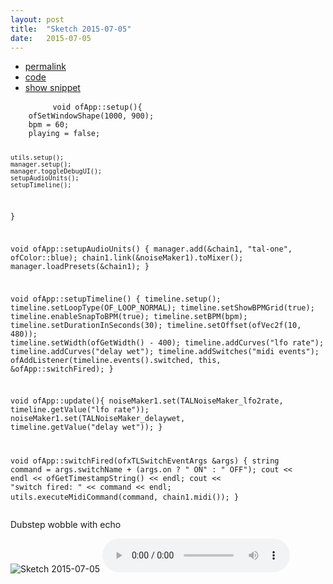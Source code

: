 ```yaml
---
layout: post
title:  "Sketch 2015-07-05"
date:   2015-07-05
---
```

<div class="code">
    <ul>
		<li><a href="{% post_url 2015-07-05-sketch %}">permalink</a></li>
		<li><a href="https://github.com/dailysketches/dailySketches/tree/master/sketches/2015-07-05">code</a></li>
		<li><a href="#" class="snippet-button">show snippet</a></li>
	</ul>
    <pre class="snippet">
        <code class="cpp">void ofApp::setup(){
    ofSetWindowShape(1000, 900);
    bpm = 60;
    playing = false;

    utils.setup();
    manager.setup();
    manager.toggleDebugUI();
    setupAudioUnits();
    setupTimeline();
}

void ofApp::setupAudioUnits() {
    manager.add(&amp;chain1, "tal-one", ofColor::blue);
    chain1.link(&amp;noiseMaker1).toMixer();
    manager.loadPresets(&amp;chain1);
}

void ofApp::setupTimeline() {
    timeline.setup();
    timeline.setLoopType(OF_LOOP_NORMAL);
    timeline.setShowBPMGrid(true);
    timeline.enableSnapToBPM(true);
    timeline.setBPM(bpm);
    timeline.setDurationInSeconds(30);
    timeline.setOffset(ofVec2f(10, 480));
    timeline.setWidth(ofGetWidth() - 400);
    timeline.addCurves("lfo rate");
    timeline.addCurves("delay wet");
    timeline.addSwitches("midi events");
    ofAddListener(timeline.events().switched, this, &amp;ofApp::switchFired);
}

void ofApp::update(){
    noiseMaker1.set(TALNoiseMaker_lfo2rate, timeline.getValue("lfo rate"));
    noiseMaker1.set(TALNoiseMaker_delaywet, timeline.getValue("delay wet"));
}

void ofApp::switchFired(ofxTLSwitchEventArgs &amp;args) {
    string command = args.switchName + (args.on ? " ON" : " OFF");
    cout &lt;&lt; endl &lt;&lt; ofGetTimestampString() &lt;&lt; endl;
    cout &lt;&lt; "switch fired: " &lt;&lt; command &lt;&lt; endl;
    utils.executeMidiCommand(command, chain1.midi());
}</code>
    </pre>
</div>
<p class="description">Dubstep wobble with echo</p>
<p>
    <img src="https://github.com/dailysketches/sketches-2015-04-22/blob/master/openFrameworks/2015-07-05.png?raw=true" alt="Sketch 2015-07-05">
    <audio controls>
        <source src="https://github.com/dailysketches/sketches-2015-04-22/blob/master/openFrameworks/2015-07-05.mp3?raw=true" type="audio/mpeg">
        Your browser does not support the audio element.
    </audio>
</p>